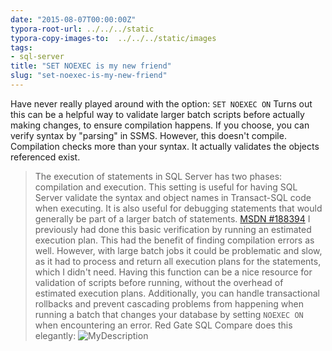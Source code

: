```yaml
---
date: "2015-08-07T00:00:00Z"
typora-root-url: ../../../static
typora-copy-images-to:  ../../../static/images
tags:
- sql-server
title: "SET NOEXEC is my new friend"
slug: "set-noexec-is-my-new-friend"
---
```


Have never really played around with the option: `SET NOEXEC ON`
Turns out this can be a helpful way to validate larger batch scripts before actually making changes, to ensure compilation happens. If you choose, you can verify syntax by "parsing" in SSMS. However, this doesn't compile. Compilation checks more than your syntax. It actually validates the objects referenced exist.

> The execution of statements in SQL Server has two phases: compilation and execution. This setting is useful for having SQL Server validate the syntax and object names in Transact-SQL code when executing. It is also useful for debugging statements that would generally be part of a larger batch of statements. [MSDN #188394](https://goo.gl/jg5RnU)
> I previously had done this basic verification by running an estimated execution plan. This had the benefit of finding compilation errors as well. However, with large batch jobs it could be problematic and slow, as it had to process and return all execution plans for the statements, which I didn't need.
> Having this function can be a nice resource for validation of scripts before running, without the overhead of estimated execution plans.
> Additionally, you can handle transactional rollbacks and prevent cascading problems from happening when running a batch that changes your database by setting `NOEXEC ON` when encountering an error. Red Gate SQL Compare does this elegantly:
> ![MyDescription](/images/2015.08.05_14h03m00s_026__ewrvo0.jpg)
